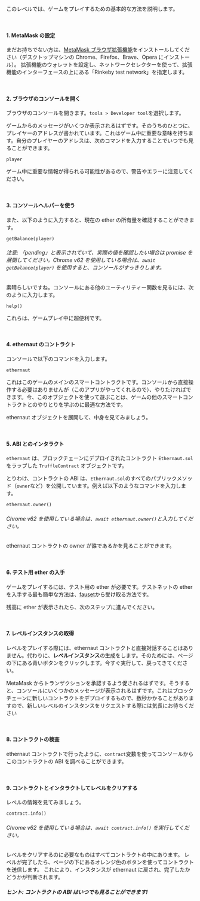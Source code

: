 このレベルでは、ゲームをプレイするための基本的な方法を説明します。

&nbsp;

#### 1. MetaMask の設定

まだお持ちでない方は、[MetaMask ブラウザ拡張機能](https://metamask.io/)をインストールしてください（デスクトップマシンの Chrome、Firefox、Brave、Opera にインストール）。
拡張機能のウォレットを設定し、ネットワークセレクターを使って、拡張機能のインターフェースの上にある「Rinkeby test network」を指定します。

&nbsp;

#### 2. ブラウザのコンソールを開く

ブラウザのコンソールを開きます。`tools > Developer tool`を選択します。

ゲームからのメッセージがいくつか表示されるはずです。そのうちのひとつに、プレイヤーのアドレスが書かれています。これはゲーム中に重要な意味を持ちます。自分のプレイヤーのアドレスは、次のコマンドを入力することでいつでも見ることができます。

```
player
```

ゲーム中に重要な情報が得られる可能性があるので、警告やエラーに注意してください。

&nbsp;

#### 3. コンソールヘルパーを使う

また、以下のように入力すると、現在の ether の所有量を確認することができます。

```
getBalance(player)
```

###### 注意: 「pending」と表示されていて、実際の値を確認したい場合は promise を展開してください。Chrome v62 を使用している場合は、`await getBalance(player)` を使用すると、コンソールがすっきりします。

素晴らしいですね。コンソールにある他のユーティリティー関数を見るには、次のように入力します。

```
help()
```

これらは、ゲームプレイ中に超便利です。

&nbsp;

#### 4. ethernaut のコントラクト

コンソールで以下のコマンドを入力します。

```
ethernaut
```

これはこのゲームのメインのスマートコントラクトです。コンソールから直接操作する必要はありませんが（このアプリがやってくれるので）、やりたければできます。今、このオブジェクトを使って遊ぶことは、ゲームの他のスマートコントラクトとのやりとりを学ぶのに最適な方法です。

ethernaut オブジェクトを展開して、中身を見てみましょう。

&nbsp;

#### 5. ABI とのインタラクト

`ethernaut` は、ブロックチェーンにデプロイされたコントラクト `Ethernaut.sol` をラップした `TruffleContract` オブジェクトです。

とりわけ、コントラクトの ABI は、`Ethernaut.sol`のすべてのパブリックメソッド（`owner`など）を公開しています。例えば以下のようなコマンドを入力します。

```
ethernaut.owner()
```

###### Chrome v62 を使用している場合は、`await ethernaut.owner()`と入力してください。

ethernaut コントラクトの owner が誰であるかを見ることができます。

&nbsp;

#### 6. テスト用 ether の入手

ゲームをプレイするには、テスト用の ether が必要です。テストネットの ether を入手する最も簡単な方法は、[fauset](https://faucet.rinkeby.io/)から受け取る方法です。

残高に ether が表示されたら、次のステップに進んでください。

&nbsp;

#### 7. レベルインスタンスの取得

レベルをプレイする際には、ethernaut コントラクトと直接対話することはありません。代わりに、**レベルインスタンス**の生成をします。そのためには、ページの下にある青いボタンをクリックします。今すぐ実行して、戻ってきてください。

MetaMask からトランザクションを承認するよう促されるはずです。そうすると、コンソールにいくつかのメッセージが表示されるはずです。これはブロックチェーンに新しいコントラクトをデプロイするもので、数秒かかることがありますので、新しいレベルのインスタンスをリクエストする際には気長にお待ちください

&nbsp;

#### 8. コントラクトの検査

ethernaut コントラクトで行ったように、`contract`変数を使ってコンソールからこのコントラクトの ABI を調べることができます。

&nbsp;

#### 9. コントラクトとインタラクトしてレベルをクリアする

レベルの情報を見てみましょう。

```
contract.info()
```

###### Chrome v62 を使用している場合は、`await contract.info()` を実行してください。

レベルをクリアするのに必要なものはすべてコントラクトの中にあります。
レベルが完了したら、ページの下にあるオレンジ色のボタンを使ってコントラクトを送信します。
これにより、インスタンスが ethernaut に戻され、完了したかどうかが判断されます。

##### ヒント: コントラクトの ABI はいつでも見ることができます!

